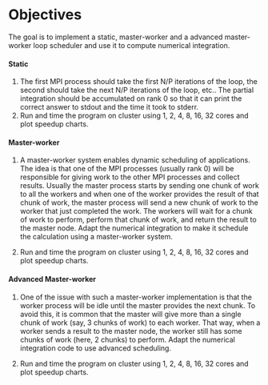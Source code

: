 # Objectives
The goal is to implement a static, master-worker and a advanced master-worker loop scheduler and use it to compute numerical integration.

#### Static
1. The first MPI process should take the first N/P iterations of the loop, the second should take the next N/P iterations of the loop, etc.. The partial integration should be accumulated on rank 0 so that it can print the correct answer to stdout and the time it took to stderr.
2. Run and time the program on cluster using 1, 2, 4, 8, 16, 32 cores and plot speedup charts.

#### Master-worker
1. A master-worker system enables dynamic scheduling of applications. The idea is that one of the MPI processes (usually rank 0) will be responsible for giving work to the other MPI processes and collect results. Usually the master process starts by sending one chunk of work to all the workers and when one of the worker provides the result of that chunk of work, the master process will send a new chunk of work to the worker that just completed the work. The workers will wait for a chunk of work to perform, perform that chunk of work, and return the result to the master node.
Adapt the numerical integration to make it schedule the calculation using a master-worker system.

2. Run and time the program on cluster using 1, 2, 4, 8, 16, 32 cores and plot speedup charts.

#### Advanced Master-worker
1. One of the issue with such a master-worker implementation is that the worker process will be idle until the master provides the next chunk. To avoid this, it is common that the master will give more than a single chunk of work (say, 3 chunks of work) to each worker. That way, when a worker sends a result to the master node, the worker still has some chunks of work (here, 2 chunks) to perform.
Adapt the numerical integration code to use advanced scheduling.

2. Run and time the program on cluster using 1, 2, 4, 8, 16, 32 cores and plot speedup charts.
